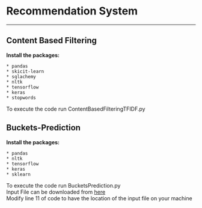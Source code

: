# Recommendation System
***

## Content Based Filtering 

**Install the packages:**
```
* pandas
* skicit-learn
* sqlachemy
* nltk
* tensorflow
* keras
* stopwords
```

To execute the code run ContentBasedFilteringTFIDF.py


## Buckets-Prediction

**Install the packages:**
```
* pandas
* nltk
* tensorflow
* keras
* sklearn
```

To execute the code run BucketsPrediction.py <br>
Input File can be downloaded from [here](https://drive.google.com/file/d/11Klnw9L47G9Y0lIPBHtpqowGCNAlf0D9/view?usp=sharing)<br>
Modify line 11 of code to have the location of the input file on your machine

